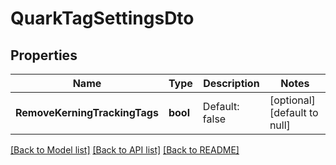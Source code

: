 # QuarkTagSettingsDto

## Properties
Name | Type | Description | Notes
------------ | ------------- | ------------- | -------------
**RemoveKerningTrackingTags** | **bool** | Default: false | [optional] [default to null]

[[Back to Model list]](../README.md#documentation-for-models) [[Back to API list]](../README.md#documentation-for-api-endpoints) [[Back to README]](../README.md)


